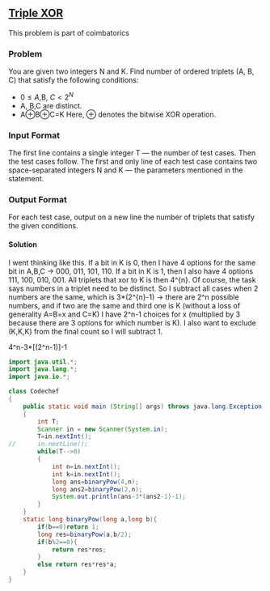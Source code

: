## [Triple XOR](https://www.codechef.com/submit/ABCXOR)

This problem is part of coimbatorics

### Problem
You are given two integers N and K. Find number of ordered triplets (A, B, C) that satisfy the following conditions:

* $0 \le A$,B, $C \lt 2^N$  
* A, B,C are distinct.
* A⊕B⊕C=K
Here, ⊕ denotes the bitwise XOR operation.

### Input Format
The first line contains a single integer T — the number of test cases. Then the test cases follow.
The first and only line of each test case contains two space-separated integers N and K — the parameters mentioned in the statement.

### Output Format
For each test case, output on a new line the number of triplets that satisfy the given conditions.


#### Solution

I went thinking like this. If a bit in K is 0, then I have 4 options for the same bit in A,B,C → 000, 011, 101, 110. If a bit in K is 1, then I also have 4 options 111, 100, 010, 001.
All triplets that xor to K is then 4^{n}. Of course, the task says numbers in a triplet need to be distinct. So I subtract all cases when 2 numbers are the same, which is 
3*(2^{n}-1) ->  there are 2^n possible numbers, and if two are the same and third one is K (without a loss of generality A=B=x and C=K) I have 2^n-1 choices for x (multiplied by 
3 because there are 3 options for which number is K). I also want to exclude (K,K,K) from the final count so I will subtract 1. 

4^n-3*[(2^n-1)]-1

```Java
import java.util.*;
import java.lang.*;
import java.io.*;

class Codechef
{
	public static void main (String[] args) throws java.lang.Exception
	{
		int T;
		Scanner in = new Scanner(System.in);
		T=in.nextInt();
// 		in.nextLine();
		while(T-->0)
		{
		    int n=in.nextInt();
		    int k=in.nextInt();
		    long ans=binaryPow(4,n);
		    long ans2=binaryPow(2,n);
		    System.out.println(ans-3*(ans2-1)-1);
		}
	}
	static long binaryPow(long a,long b){
	    if(b==0)return 1;
	    long res=binaryPow(a,b/2);
	    if(b%2==0){
	        return res*res;
	    }
	    else return res*res*a;
	}
}
```



